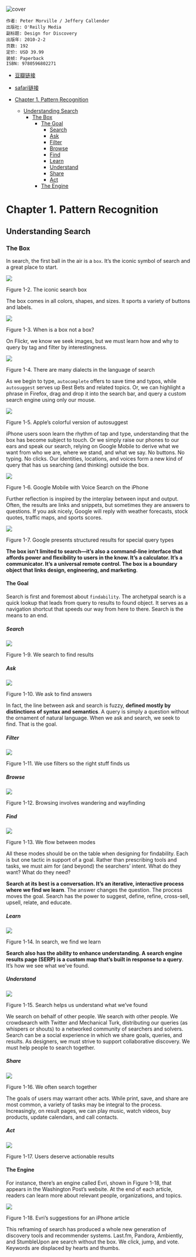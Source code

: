 ![cover](https://img3.doubanio.com/lpic/s4606590.jpg)

    作者: Peter Morville / Jeffery Callender 
    出版社: O'Reilly Media
    副标题: Design for Discovery
    出版年: 2010-2-2
    页数: 192
    定价: USD 39.99
    装帧: Paperback
    ISBN: 9780596802271

- [豆瓣链接](https://book.douban.com/subject/4016085/)
- [safari链接](https://www.safaribooksonline.com/library/view/search-patterns/9781449380205/)

- [Chapter 1. Pattern Recognition](#chapter-1-pattern-recognition)
  - [Understanding Search](#understanding-search)
    - [The Box](#the-box)
      - [The Goal](#the-goal)
        - [Search](#search)
        - [Ask](#ask)
        - [Filter](#filter)
        - [Browse](#browse)
        - [Find](#find)
        - [Learn](#learn)
        - [Understand](#understand)
        - [Share](#share)
        - [Act](#act)
      - [The Engine](#the-engine)

# Chapter 1. Pattern Recognition
## Understanding Search
### The Box
In search, the first ball in the air is a `box`. It’s the iconic symbol of search and a great place to start. 

![](https://learning.oreilly.com/library/view/search-patterns/9781449380205/httpatomoreillycomsourceoreillyimages498350.png.jpg)

Figure 1-2. The iconic search box

The box comes in all colors, shapes, and sizes. It sports a variety of buttons and labels. 

![](https://learning.oreilly.com/library/view/search-patterns/9781449380205/httpatomoreillycomsourceoreillyimages498352.png.jpg)

Figure 1-3. When is a box not a box?

On Flickr, we know we seek images, but we must learn how and why to query by tag and filter by interestingness.

![](https://learning.oreilly.com/library/view/search-patterns/9781449380205/httpatomoreillycomsourceoreillyimages498354.png)

Figure 1-4. There are many dialects in the language of search

As we begin to type, `autocomplete` offers to save time and typos, while `autosuggest` serves up Best Bets and related topics. Or, we can highlight a phrase in Firefox, drag and drop it into the search bar, and query a custom search engine using only our mouse.

![](https://learning.oreilly.com/library/view/search-patterns/9781449380205/httpatomoreillycomsourceoreillyimages498356.png.jpg)

Figure 1-5. Apple’s colorful version of autosuggest

iPhone users soon learn the rhythm of tap and type, understanding that the box has become subject to touch. Or we simply raise our phones to our ears and speak our search, relying on Google Mobile to derive what we want from who we are, where we stand, and what we say. No buttons. No typing. No clicks. Our identities, locations, and voices form a new kind of query that has us searching (and thinking) outside the box.

![](https://learning.oreilly.com/library/view/search-patterns/9781449380205/httpatomoreillycomsourceoreillyimages498358.png.jpg)

Figure 1-6. Google Mobile with Voice Search on the iPhone

Further reflection is inspired by the interplay between input and output. Often, the results are links and snippets, but sometimes they are answers to questions. If you ask nicely, Google will reply with weather forecasts, stock quotes, traffic maps, and sports scores.

![](https://learning.oreilly.com/library/view/search-patterns/9781449380205/httpatomoreillycomsourceoreillyimages498360.png)

Figure 1-7. Google presents structured results for special query types

**The box isn’t limited to search—it’s also a command-line interface that affords power and flexibility to users in the know. It’s a calculator. It’s a communicator. It’s a universal remote control. The box is a boundary object that links design, engineering, and marketing**. 

#### The Goal
Search is first and foremost about `findability`. The archetypal search is a quick lookup that leads from query to results to found object. It serves as a navigation shortcut that speeds our way from here to there. Search is the means to an end.

##### Search
![](https://learning.oreilly.com/library/view/search-patterns/9781449380205/httpatomoreillycomsourceoreillyimages498364.png)

Figure 1-9. We search to find results

##### Ask
![](https://learning.oreilly.com/library/view/search-patterns/9781449380205/httpatomoreillycomsourceoreillyimages498366.png.jpg)

Figure 1-10. We ask to find answers

In fact, the line between ask and search is fuzzy, **defined mostly by distinctions of syntax and semantics**. A query is simply a question without the ornament of natural language. When we ask and search, we seek to find. That is the goal.

##### Filter
![](https://learning.oreilly.com/library/view/search-patterns/9781449380205/httpatomoreillycomsourceoreillyimages498368.png.jpg)

Figure 1-11. We use filters so the right stuff finds us

##### Browse
![](https://learning.oreilly.com/library/view/search-patterns/9781449380205/httpatomoreillycomsourceoreillyimages498370.png)

Figure 1-12. Browsing involves wandering and wayfinding

##### Find
![](https://learning.oreilly.com/library/view/search-patterns/9781449380205/httpatomoreillycomsourceoreillyimages498372.png.jpg)

Figure 1-13. We flow between modes

All these modes should be on the table when designing for findability. Each is but one tactic in support of a goal. Rather than prescribing tools and tasks, we must aim for (and beyond) the searchers’ intent. What do they want? What do they need?

**Search at its best is a conversation. It’s an iterative, interactive process where we find we learn**. The answer changes the question. The process moves the goal. Search has the power to suggest, define, refine, cross-sell, upsell, relate, and educate.

##### Learn
![](https://learning.oreilly.com/library/view/search-patterns/9781449380205/httpatomoreillycomsourceoreillyimages498374.png)

Figure 1-14. In search, we find we learn

**Search also has the ability to enhance understanding. A search engine results page (SERP) is a custom map that’s built in response to a query**. It’s how we see what we’ve found. 

##### Understand
![](https://learning.oreilly.com/library/view/search-patterns/9781449380205/httpatomoreillycomsourceoreillyimages498376.png.jpg)

Figure 1-15. Search helps us understand what we’ve found

We search on behalf of other people. We search with other people. We crowdsearch with Twitter and Mechanical Turk, distributing our queries (as whispers or shouts) to a networked community of searchers and solvers. Search can be a social experience in which we share goals, queries, and results. As designers, we must strive to support collaborative discovery. We must help people to search together.

##### Share
![](https://learning.oreilly.com/library/view/search-patterns/9781449380205/httpatomoreillycomsourceoreillyimages498378.png.jpg)

Figure 1-16. We often search together

The goals of users may warrant other acts. While print, save, and share are most common, a variety of tasks may be integral to the process. Increasingly, on result pages, we can play music, watch videos, buy products, update calendars, and call contacts.

##### Act
![](https://learning.oreilly.com/library/view/search-patterns/9781449380205/httpatomoreillycomsourceoreillyimages498380.png.jpg)

Figure 1-17. Users deserve actionable results

#### The Engine
For instance, there’s an engine called Evri, shown in Figure 1-18, that appears in the Washington Post’s website. At the end of each article, readers can learn more about relevant people, organizations, and topics.

![](https://learning.oreilly.com/library/view/search-patterns/9781449380205/httpatomoreillycomsourceoreillyimages498382.png.jpg)

Figure 1-18. Evri’s suggestions for an iPhone article

This reframing of search has produced a whole new generation of discovery tools and recommender systems. Last.fm, Pandora, Ambiently, and StumbleUpon are search without the box. We click, jump, and vote. Keywords are displaced by hearts and thumbs.



